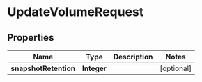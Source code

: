

# UpdateVolumeRequest


## Properties

| Name | Type | Description | Notes |
|------------ | ------------- | ------------- | -------------|
|**snapshotRetention** | **Integer** |  |  [optional] |



